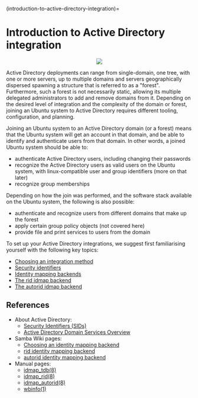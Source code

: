(introduction-to-active-directory-integration)=
# Introduction to Active Directory integration

<div align="center">
  <img src='upload://wED3v3RPDxOke8AExUHZMMP55tf.png'>
</div>

Active Directory deployments can range from single-domain, one tree, with one or more servers, up to multiple domains and servers geographically dispersed spawning a structure that is referred to as a "forest". Furthermore, such a forest is not necessarily static, allowing its multiple delegated administrators to add and remove domains from it. Depending on the desired level of integration and the complexity of the domain or forest, joining an Ubuntu system to Active Directory requires different tooling, configuration, and planning.

Joining an Ubuntu system to an Active Directory domain (or a forest) means that the Ubuntu system will get an account in that domain, and be able to identify and authenticate users from that domain. In other words, a joined Ubuntu system should be able to:
- authenticate Active Directory users, including changing their passwords
- recognize the Active Directory users as valid users on the Ubuntu system, with linux-compatible user and group identifiers (more on that later)
- recognize group memberships

Depending on how the join was performed, and the software stack available on the Ubuntu system, the following is also possible:
- authenticate and recognize users from different domains that make up the forest
- apply certain group policy objects (not covered here)
- provide file and print services to users from the domain

To set up your Active Directory integrations, we suggest first familiarising yourself with the following key topics:

* [Choosing an integration method](choosing-an-integration-method.md)
* [Security identifiers](security-identifiers-sids.md)
* [Identity mapping backends](identity-mapping-idmap-backends.md)
* [The rid idmap backend](the-rid-idmap-backend.md)
* [The autorid idmap backend](the-autorid-idmap-backend.md)

## References

- About Active Directory:
  - [Security Identifiers (SIDs)](https://learn.microsoft.com/en-us/windows-server/identity/ad-ds/manage/understand-security-identifiers)
  - [Active Directory Domain Services Overview](https://learn.microsoft.com/en-us/windows-server/identity/ad-ds/get-started/virtual-dc/active-directory-domain-services-overview)
- Samba Wiki pages:
  - [Choosing an identity mapping backend](https://wiki.samba.org/index.php/Setting_up_Samba_as_a_Domain_Member#Choosing_an_idmap_backend)
  - [rid identity mapping backend](https://wiki.samba.org/index.php/Idmap_config_rid)
  - [autorid identity mapping backend](https://wiki.samba.org/index.php/Idmap_config_autorid)
- Manual pages:
  - [idmap_tdb(8)](https://manpages.ubuntu.com/manpages/noble/man8/idmap_tdb.8.html)
  - [idmap_rid(8)](https://manpages.ubuntu.com/manpages/noble/man8/idmap_rid.8.html)
  - [idmap_autorid(8)](https://manpages.ubuntu.com/manpages/noble/man8/idmap_autorid.8.html)
  - [wbinfo(1)](https://manpages.ubuntu.com/manpages/noble/en/man1/wbinfo.1.html)
